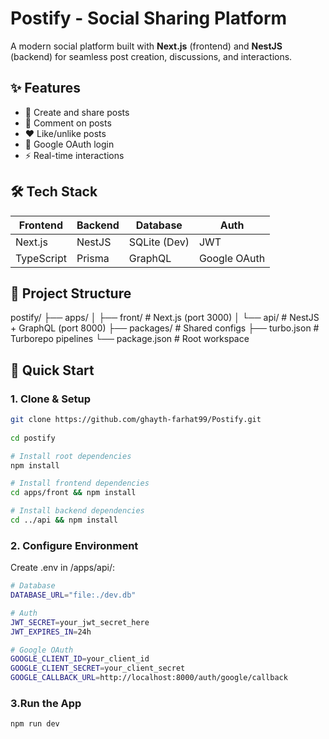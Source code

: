 # Postify - Social Sharing Platform

A modern social platform built with **Next.js** (frontend) and **NestJS** (backend) for seamless post creation, discussions, and interactions.

## ✨ Features
- 📝 Create and share posts
- 💬 Comment on posts
- ❤️ Like/unlike posts
- 🔐 Google OAuth login
- ⚡ Real-time interactions

## 🛠️ Tech Stack
| Frontend | Backend | Database | Auth |
|----------|---------|----------|------|
| Next.js | NestJS | SQLite (Dev) | JWT |
| TypeScript | Prisma | GraphQL | Google OAuth |

## 📂 Project Structure
postify/
├── apps/
│   ├── front/      # Next.js (port 3000)
│   └── api/        # NestJS + GraphQL (port 8000)
├── packages/       # Shared configs
├── turbo.json      # Turborepo pipelines
└── package.json    # Root workspace


## 🚀 Quick Start

### 1. Clone & Setup
```bash
git clone https://github.com/ghayth-farhat99/Postify.git
 
cd postify

# Install root dependencies
npm install

# Install frontend dependencies
cd apps/front && npm install

# Install backend dependencies
cd ../api && npm install
```

### 2. Configure Environment
Create .env in /apps/api/:
```bash
# Database
DATABASE_URL="file:./dev.db"

# Auth
JWT_SECRET=your_jwt_secret_here
JWT_EXPIRES_IN=24h

# Google OAuth
GOOGLE_CLIENT_ID=your_client_id
GOOGLE_CLIENT_SECRET=your_client_secret
GOOGLE_CALLBACK_URL=http://localhost:8000/auth/google/callback
```

### 3.Run the App
```bash
npm run dev
```